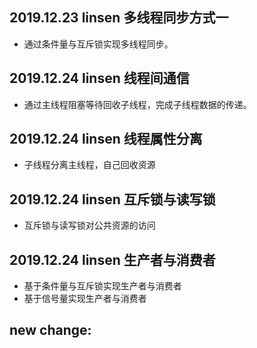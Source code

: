 ## 2019.12.23  linsen  多线程同步方式一
+ 通过条件量与互斥锁实现多线程同步。

## 2019.12.24  linsen  线程间通信
+ 通过主线程阻塞等待回收子线程，完成子线程数据的传递。

## 2019.12.24 linsen 线程属性分离
+ 子线程分离主线程，自己回收资源

## 2019.12.24 linsen 互斥锁与读写锁
+ 互斥锁与读写锁对公共资源的访问

## 2019.12.24 linsen 生产者与消费者
+ 基于条件量与互斥锁实现生产者与消费者
+ 基于信号量实现生产者与消费者

## new change:
